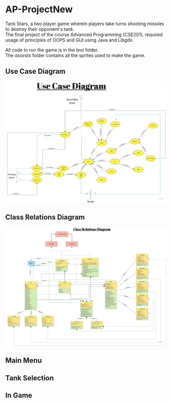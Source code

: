 # AP-ProjectNew

Tank Stars, a two player game wherein players take turns shooting missiles to destroy their opponent's tank.  
The final project of the course Advanced Programming (CSE201), required usage of principles of OOPS and GUI using Java and Libgdx.  

All code to run the game is in the _test_ folder.  
The _assests_ folder contains all the sprites used to make the game.



## Use Case Diagram

![](Use_case_diagram.jpg)



## Class Relations Diagram

![](Class_Relations_diagram.jpg)


## Main Menu





## Tank Selection






## In Game

